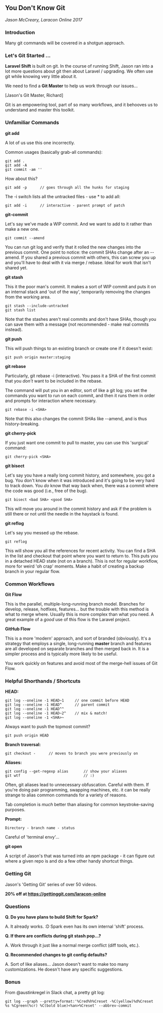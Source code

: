 You Don't Know Git
------------------

_Jason McCreary, Laracon Online 2017_

### Introduction

Many git commands will be covered in a shotgun approach.

### Let's Git Started            ...

**Laravel Shift** is built on git. In the course of running Shift, Jason ran into a lot more
questions about git then about Laravel / upgrading. We often use git while knowing very little
about it.

We need to find a **Git Master** to help us work through our issues...

[Jason's Git Master, Richard]

Git is an empowering tool, part of so many workflows, and it behooves us to understand and master
this toolkit.

### Unfamiliar Commands

**git add**

A lot of us use this one incorrectly.

Common usages (basically grab-all commands):

~~~~
git add .
git add -A
git commit -am ''
~~~~

How about this?

~~~~
git add -p      // goes through all the hunks for staging
~~~~

The -i switch lists all the untracked files - use * to add all:

~~~~
git add -i      // interactive - parent prompt of patch
~~~~

**git-commit**

Let's say we've made a WIP commit. And we want to add to it rather than make a new one.

~~~~
git commit --amend
~~~~

You can run git log and verify that it rolled the new changes into the previous commit. One point
to notice: the commit SHAs change after an --amend. If you shared a previous commit with others,
this can screw you up and you'll have to deal with it via merge / rebase. Ideal for work that
isn't shared yet.

**git stash**

This it the poor man's commit. It makes a sort of WIP commit and puts it on an internal stack and
'out of the way', temporarily removing the changes from the working area.

~~~~
git stash --include-untracked
git stash list
~~~~

Note that the stashes aren't real commits and don't have SHAs, though you can save them with a
message (not recommended - make real commits instead).

**git push**

This will push things to an existing branch or create one if it doesn't exist:

~~~~
git push origin master:staging
~~~~

**git rebase**

Particularly, git rebase -i (interactive). You pass it a SHA of the first commit that you _don't_
want to be included in the rebase.

The command will put you in an editor, sort of like a git log; you set the commands you want to
run on each commit, and then it runs them in order and prompts for interaction where necessary.

~~~~
git rebase -i <SHA>
~~~~

Note that this also changes the commit SHAs like --amend, and is thus history-breaking.

**git cherry-pick**

If you just want one commit to pull to master, you can use this 'surgical' command:

~~~~
git cherry-pick <SHA>
~~~~

**git bisect**

Let's say you have a really long commit history, and somewhere, you got a bug. You don't know
when it was introduced and it's going to be very hard to track down. You _do_ know that way
back when, there was a commit where the code was good (i.e., free of the bug).

~~~~
git bisect <bad SHA> <good SHA>
~~~~

This will move you around in the commit history and ask if the problem is still there or not until
the needle in the haystack is found.

**git reflog**

Let's say you messed up the rebase.

~~~~
git reflog
~~~~

This will show you all the references for recent activity. You can find a SHA in the list and
checkout that point where you want to return to. This puts you in a detached HEAD state (not on
a branch). This is not for regular workflow, more for weird 'oh crap' moments.  Make a habit
of creating a backup branch in your regular flow.

### Common Workflows

**Git Flow**

This is the parallel, multiple-long-running branch model. Branches for develop, release, hotfixes,
features... but the trouble with this method is what to merge where. Usually this is more complex
than what you need. A great example of a _good_ use of this flow is the Laravel project.

**GitHub Flow**

This is a more 'modern' approach, and sort of branded (obviously). It's a strategy that employs
a single, long-running **master** branch and features are all developed on separate branches
and then merged back in. It is a simpler process and is typically more likely to be useful.

You work quickly on features and avoid most of the merge-hell issues of Git Flow.

### Helpful Shorthands / Shortcuts

**HEAD:**

~~~~
git log --oneline -1 HEAD~1     // one commit before HEAD
git log --oneline -1 HEAD^      // parent commit
git log --oneline -1 HEAD^^
git log --oneline -1 HEAD~2^    // mix & match!
git log --oneline -1 <SHA>~
~~~~

Always want to push the topmost commit?

~~~~
git push origin HEAD
~~~~

**Branch traversal:**

~~~~
git checkout -      // moves to branch you were previously on
~~~~

**Aliases:**

~~~~
git config --get-regexp alias       // show your aliases
git wtf                             // :)
~~~~

Often, git aliases lead to unnecessary obfuscation. Careful with them. If you're doing pair
programming, swapping machines, etc. it can be really strange to alias common commands for a
variety of reasons.

Tab completion is _much_ better than aliasing for common keystroke-saving purposes.

**Prompt:**

~~~~
Directory - branch name - status
~~~~

Careful of 'terminal envy'...

**git open**

A script of Jason's that was turned into an npm package - it can figure out where a given repo
is and do a few other handy shortcut things.

### Getting Git

Jason's 'Getting Git' series of over 50 videos.

**20% off at https://gettinggit.com/laracon-online**

### Questions

**Q. Do you have plans to build Shift for Spark?**

A. It already works. :D Spark even has its own internal 'shift' process.

**Q. If there are conflicts during git stash pop...?**

A. Work through it just like a normal merge conflict (diff tools, etc.).

**Q. Recommended changes to git config defaults?**

A. Sort of like aliases... Jason doesn't want to make too many customizations. He doesn't have
any specific suggestions.

### Bonus

From @austinkregel in Slack chat, a pretty git log:

~~~~
git log --graph --pretty=format:'%Cred%h%Creset -%C(yellow)%d%Creset %s %Cgreen(%cr) %C(bold blue)<%an>%Creset' --abbrev-commit
~~~~
